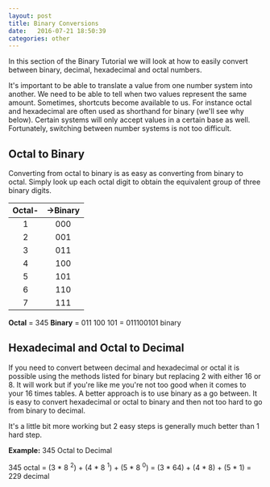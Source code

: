 ```yaml
---
layout: post
title: Binary Conversions
date:   2016-07-21 18:50:39  
categories: other
---
```


In this section of the Binary Tutorial we will look at how to easily convert between binary, decimal, hexadecimal and octal numbers.

It's important to be able to translate a value from one number system into another. We need to be able to tell when two values represent the same amount. Sometimes, shortcuts become available to us. For instance octal and hexadecimal are often used as shorthand for binary (we'll see why below). Certain systems will only accept values in a certain base as well. Fortunately, switching between number systems is not too difficult.

## Octal to Binary

Converting from octal to binary is as easy as converting from binary to octal. Simply look up each octal digit to obtain the equivalent group of three binary digits. 

|**Octal-**	|**->Binary**	|
|:---:|:---:|
|  1	|	000 |
|  2	|	001 |
|  3 	|	011 |
|  4	|	100 |
|  5	|	101 |
|  6	|	110 |
|  7	|	111	|
 
**Octal** = 345
**Binary** = 011 100 101 = 011100101 binary

## Hexadecimal and Octal to Decimal

If you need to convert between decimal and hexadecimal or octal it is possible using the methods listed for binary but replacing 2 with either 16 or 8. It will work but if you're like me you're not too good when it comes to your 16 times tables. A better approach is to use binary as a go between. It is easy to convert hexadecimal or octal to binary and then not too hard to go from binary to decimal.

It's a little bit more working but 2 easy steps is generally much better than 1 hard step.


**Example:** 345 Octal to Decimal

345 octal = (3 * 8 <sup>2</sup>) + (4 * 8 <sup>1</sup>) + (5 * 8 <sup>0</sup>) = (3 * 64) + (4 * 8) + (5 * 1) = 229 decimal